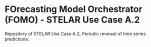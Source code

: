 # FOrecasting Model Orchestrator (FOMO) - STELAR Use Case A.2
Repository of STELAR Use Case A.2; Periodic renewal of time series predictions. 
